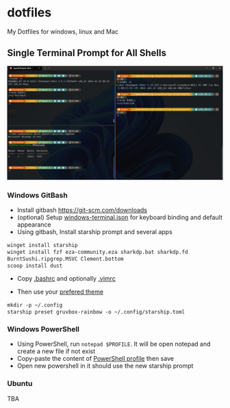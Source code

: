 # dotfiles

My Dotfiles for windows, linux and Mac

## Single Terminal Prompt for All Shells

![](./docs/3-shells.png)

### Windows GitBash

* Install gitbash https://git-scm.com/downloads
* (optional) Setup [windows-terminal.json](windows-terminal.json) for keyboard binding and default appearance
* Using gitbash, Install starship prompt and several apps

```
winget install starship
winget install fzf eza-community.eza sharkdp.bat sharkdp.fd BurntSushi.ripgrep.MSVC Clement.bottom
scoop install dust
```

* Copy [.bashrc](./.bashrc) and optionally [.vimrc](./.vimrc)

* Then use your [prefered theme](https://starship.rs/presets/)

```
mkdir -p ~/.config
starship preset gruvbox-rainbow -o ~/.config/starship.toml
```

### Windows PowerShell

* Using PowerShell, run `notepad $PROFILE`. It will be open notepad and create a new file if not exist
* Copy-paste the content of [PowerShell profile](./Microsoft.PowerShell_profile.ps1) then save
* Open new powershell in it should use the new starship prompt

### Ubuntu

TBA